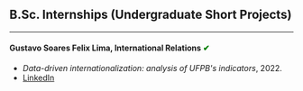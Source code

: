 ## B.Sc. Internships (Undergraduate Short Projects)
---

#### Gustavo Soares Felix Lima, International Relations <span style="color:green"> &#10004; </span>
- *Data-driven internationalization: analysis of UFPB's indicators*, 2022.
- [LinkedIn](https://www.linkedin.com/in/gustavo-soares-felix-lima/)


